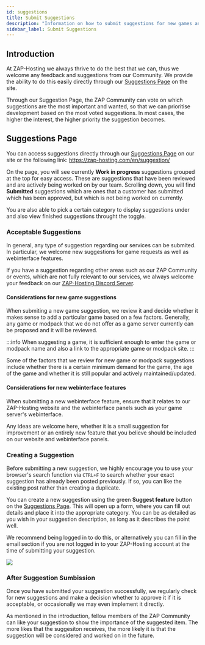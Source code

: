 ```yaml
---
id: suggestions
title: Submit Suggestions
description: "Information on how to submit suggestions for new games and features on ZAP-Hosting"
sidebar_label: Submit Suggestions
---
```




## Introduction
At ZAP-Hosting we always thrive to do the best that we can, thus we welcome any feedback and suggestions from our Community. We provide the ability to do this easily directly through our [Suggestions Page](https://zap-hosting.com/en/suggestion/) on the site.

Through our Suggestion Page, the ZAP Community can vote on which suggestions are the most important and wanted, so that we can prioritise development based on the most voted suggestions. In most cases, the higher the interest, the higher priority the suggestion becomes.

## Suggestions Page
You can access suggestions directly through our [Suggestions Page](https://zap-hosting.com/en/suggestion/) on our site or the following link: https://zap-hosting.com/en/suggestion/

On the page, you will see currently **Work in progress** suggestions grouped at the top for easy access. These are suggestions that have been reviewed and are actively being worked on by our team. Scrolling down, you will find **Submitted** suggestions which are ones that a customer has submitted which has been approved, but which is not being worked on currently.

You are also able to pick a certain category to display suggestions under and also view finished suggestions throught the toggle.

### Acceptable Suggestions
In general, any type of suggestion regarding our services can be submited. In particular, we welcome new suggestions for game requests as well as webinterface features.

If you have a suggestion regarding other areas such as our ZAP Community or events, which are not fully relevant to our services, we always welcome your feedback on our [ZAP-Hosting Discord Server](https://discord.com/invite/zaphosting).

#### Considerations for new game suggestions
When submiting a new game suggestion, we review it and decide whether it makes sense to add a particular game based on a few factors. Generally, any game or modpack that we do not offer as a game server currently can be proposed and it will be reviewed.

:::info
When suggesting a game, it is sufficient enough to enter the game or modpack name and also a link to the appropriate game or modpack site.
:::

Some of the factors that we review for new game or modpack suggestions include whether there is a certain minimum demand for the game, the age of the game and whether it is still popular and actively maintained/updated.

#### Considerations for new webinterface features
When submitting a new webinterface feature, ensure that it relates to our ZAP-Hosting website and the webinterface panels such as your game server's webinterface.

Any ideas are welcome here, whether it is a small suggestion for improvement or an entirely new feature that you believe should be included on our website and webinterface panels.

### Creating a Suggestion
Before submitting a new suggestion, we highly encourage you to use your browser's search function via `CTRL+F` to search whether your exact suggestion has already been posted previously. If so, you can like the existing post rather than creating a duplicate.

You can create a new suggestion using the green **Suggest feature** button on the [Suggestions Page](https://zap-hosting.com/en/suggestion/). This will open up a form, where you can fill out details and place it into the appropriate category. You can be as detailed as you wish in your suggestion description, as long as it describes the point well.

We recommend being logged in to do this, or alternatively you can fill in the email section if you are not logged in to your ZAP-Hosting account at the time of submitting your suggestion.

![](https://github.com/zaphosting/docs/assets/42719082/3cb61b1b-b922-4145-8081-a52d0040bdaf)

### After Suggestion Sumbission
Once you have submitted your suggestion successfully, we regularly check for new suggestions and make a decision whether to approve it if it is acceptable, or occasionally we may even implement it directly.

As mentioned in the introduction, fellow members of the ZAP Community can like your suggestion to show the importance of the suggested item. The more likes that the suggesiton receives, the more likely it is that the suggestion will be considered and worked on in the future.